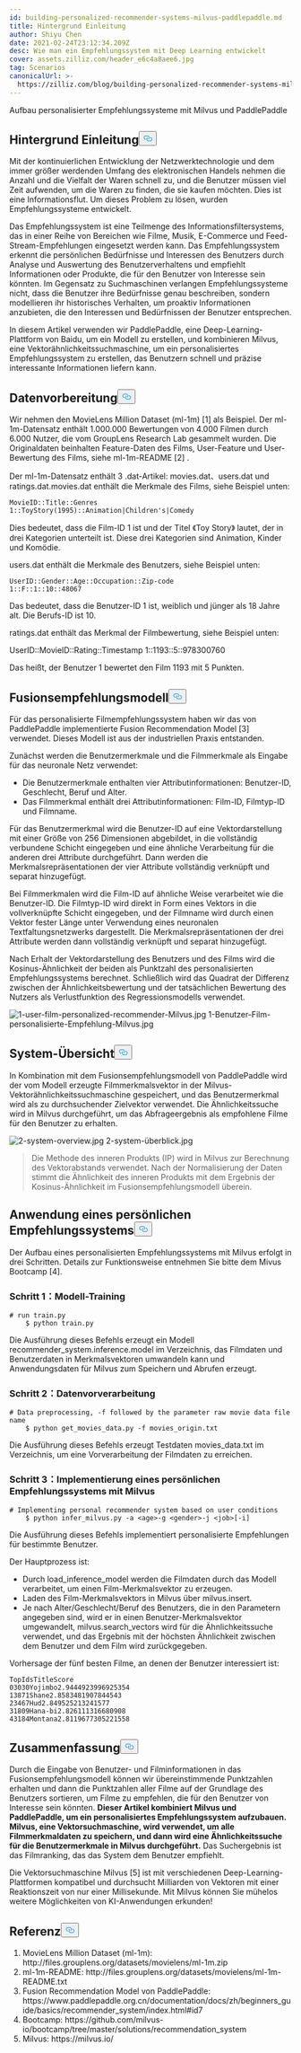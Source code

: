 ```yaml
---
id: building-personalized-recommender-systems-milvus-paddlepaddle.md
title: Hintergrund Einleitung
author: Shiyu Chen
date: 2021-02-24T23:12:34.209Z
desc: Wie man ein Empfehlungssystem mit Deep Learning entwickelt
cover: assets.zilliz.com/header_e6c4a8aee6.jpg
tag: Scenarios
canonicalUrl: >-
  https://zilliz.com/blog/building-personalized-recommender-systems-milvus-paddlepaddle
---
```

<custom-h1>Aufbau personalisierter Empfehlungssysteme mit Milvus und PaddlePaddle</custom-h1><h2 id="Background-Introduction" class="common-anchor-header">Hintergrund Einleitung<button data-href="#Background-Introduction" class="anchor-icon" translate="no">
      <svg translate="no"
        aria-hidden="true"
        focusable="false"
        height="20"
        version="1.1"
        viewBox="0 0 16 16"
        width="16"
      >
        <path
          fill="#0092E4"
          fill-rule="evenodd"
          d="M4 9h1v1H4c-1.5 0-3-1.69-3-3.5S2.55 3 4 3h4c1.45 0 3 1.69 3 3.5 0 1.41-.91 2.72-2 3.25V8.59c.58-.45 1-1.27 1-2.09C10 5.22 8.98 4 8 4H4c-.98 0-2 1.22-2 2.5S3 9 4 9zm9-3h-1v1h1c1 0 2 1.22 2 2.5S13.98 12 13 12H9c-.98 0-2-1.22-2-2.5 0-.83.42-1.64 1-2.09V6.25c-1.09.53-2 1.84-2 3.25C6 11.31 7.55 13 9 13h4c1.45 0 3-1.69 3-3.5S14.5 6 13 6z"
        ></path>
      </svg>
    </button></h2><p>Mit der kontinuierlichen Entwicklung der Netzwerktechnologie und dem immer größer werdenden Umfang des elektronischen Handels nehmen die Anzahl und die Vielfalt der Waren schnell zu, und die Benutzer müssen viel Zeit aufwenden, um die Waren zu finden, die sie kaufen möchten. Dies ist eine Informationsflut. Um dieses Problem zu lösen, wurden Empfehlungssysteme entwickelt.</p>
<p>Das Empfehlungssystem ist eine Teilmenge des Informationsfiltersystems, das in einer Reihe von Bereichen wie Filme, Musik, E-Commerce und Feed-Stream-Empfehlungen eingesetzt werden kann. Das Empfehlungssystem erkennt die persönlichen Bedürfnisse und Interessen des Benutzers durch Analyse und Auswertung des Benutzerverhaltens und empfiehlt Informationen oder Produkte, die für den Benutzer von Interesse sein könnten. Im Gegensatz zu Suchmaschinen verlangen Empfehlungssysteme nicht, dass die Benutzer ihre Bedürfnisse genau beschreiben, sondern modellieren ihr historisches Verhalten, um proaktiv Informationen anzubieten, die den Interessen und Bedürfnissen der Benutzer entsprechen.</p>
<p>In diesem Artikel verwenden wir PaddlePaddle, eine Deep-Learning-Plattform von Baidu, um ein Modell zu erstellen, und kombinieren Milvus, eine Vektorähnlichkeitssuchmaschine, um ein personalisiertes Empfehlungssystem zu erstellen, das Benutzern schnell und präzise interessante Informationen liefern kann.</p>
<h2 id="Data-Preparation" class="common-anchor-header">Datenvorbereitung<button data-href="#Data-Preparation" class="anchor-icon" translate="no">
      <svg translate="no"
        aria-hidden="true"
        focusable="false"
        height="20"
        version="1.1"
        viewBox="0 0 16 16"
        width="16"
      >
        <path
          fill="#0092E4"
          fill-rule="evenodd"
          d="M4 9h1v1H4c-1.5 0-3-1.69-3-3.5S2.55 3 4 3h4c1.45 0 3 1.69 3 3.5 0 1.41-.91 2.72-2 3.25V8.59c.58-.45 1-1.27 1-2.09C10 5.22 8.98 4 8 4H4c-.98 0-2 1.22-2 2.5S3 9 4 9zm9-3h-1v1h1c1 0 2 1.22 2 2.5S13.98 12 13 12H9c-.98 0-2-1.22-2-2.5 0-.83.42-1.64 1-2.09V6.25c-1.09.53-2 1.84-2 3.25C6 11.31 7.55 13 9 13h4c1.45 0 3-1.69 3-3.5S14.5 6 13 6z"
        ></path>
      </svg>
    </button></h2><p>Wir nehmen den MovieLens Million Dataset (ml-1m) [1] als Beispiel. Der ml-1m-Datensatz enthält 1.000.000 Bewertungen von 4.000 Filmen durch 6.000 Nutzer, die vom GroupLens Research Lab gesammelt wurden. Die Originaldaten beinhalten Feature-Daten des Films, User-Feature und User-Bewertung des Films, siehe ml-1m-README [2] .</p>
<p>Der ml-1m-Datensatz enthält 3 .dat-Artikel: movies.dat、users.dat und ratings.dat.movies.dat enthält die Merkmale des Films, siehe Beispiel unten:</p>
<pre><code translate="no">MovieID::Title::Genres
1::ToyStory(1995)::Animation|Children's|Comedy
</code></pre>
<p>Dies bedeutet, dass die Film-ID 1 ist und der Titel 《Toy Story》 lautet, der in drei Kategorien unterteilt ist. Diese drei Kategorien sind Animation, Kinder und Komödie.</p>
<p>users.dat enthält die Merkmale des Benutzers, siehe Beispiel unten:</p>
<pre><code translate="no">UserID::Gender::Age::Occupation::Zip-code
1::F::1::10::48067
</code></pre>
<p>Das bedeutet, dass die Benutzer-ID 1 ist, weiblich und jünger als 18 Jahre alt. Die Berufs-ID ist 10.</p>
<p>ratings.dat enthält das Merkmal der Filmbewertung, siehe Beispiel unten:</p>
<p>UserID::MovieID::Rating::Timestamp 1::1193::5::978300760</p>
<p>Das heißt, der Benutzer 1 bewertet den Film 1193 mit 5 Punkten.</p>
<h2 id="Fusion-Recommendation-Model" class="common-anchor-header">Fusionsempfehlungsmodell<button data-href="#Fusion-Recommendation-Model" class="anchor-icon" translate="no">
      <svg translate="no"
        aria-hidden="true"
        focusable="false"
        height="20"
        version="1.1"
        viewBox="0 0 16 16"
        width="16"
      >
        <path
          fill="#0092E4"
          fill-rule="evenodd"
          d="M4 9h1v1H4c-1.5 0-3-1.69-3-3.5S2.55 3 4 3h4c1.45 0 3 1.69 3 3.5 0 1.41-.91 2.72-2 3.25V8.59c.58-.45 1-1.27 1-2.09C10 5.22 8.98 4 8 4H4c-.98 0-2 1.22-2 2.5S3 9 4 9zm9-3h-1v1h1c1 0 2 1.22 2 2.5S13.98 12 13 12H9c-.98 0-2-1.22-2-2.5 0-.83.42-1.64 1-2.09V6.25c-1.09.53-2 1.84-2 3.25C6 11.31 7.55 13 9 13h4c1.45 0 3-1.69 3-3.5S14.5 6 13 6z"
        ></path>
      </svg>
    </button></h2><p>Für das personalisierte Filmempfehlungssystem haben wir das von PaddlePaddle implementierte Fusion Recommendation Model [3] verwendet. Dieses Modell ist aus der industriellen Praxis entstanden.</p>
<p>Zunächst werden die Benutzermerkmale und die Filmmerkmale als Eingabe für das neuronale Netz verwendet:</p>
<ul>
<li>Die Benutzermerkmale enthalten vier Attributinformationen: Benutzer-ID, Geschlecht, Beruf und Alter.</li>
<li>Das Filmmerkmal enthält drei Attributinformationen: Film-ID, Filmtyp-ID und Filmname.</li>
</ul>
<p>Für das Benutzermerkmal wird die Benutzer-ID auf eine Vektordarstellung mit einer Größe von 256 Dimensionen abgebildet, in die vollständig verbundene Schicht eingegeben und eine ähnliche Verarbeitung für die anderen drei Attribute durchgeführt. Dann werden die Merkmalsrepräsentationen der vier Attribute vollständig verknüpft und separat hinzugefügt.</p>
<p>Bei Filmmerkmalen wird die Film-ID auf ähnliche Weise verarbeitet wie die Benutzer-ID. Die Filmtyp-ID wird direkt in Form eines Vektors in die vollverknüpfte Schicht eingegeben, und der Filmname wird durch einen Vektor fester Länge unter Verwendung eines neuronalen Textfaltungsnetzwerks dargestellt. Die Merkmalsrepräsentationen der drei Attribute werden dann vollständig verknüpft und separat hinzugefügt.</p>
<p>Nach Erhalt der Vektordarstellung des Benutzers und des Films wird die Kosinus-Ähnlichkeit der beiden als Punktzahl des personalisierten Empfehlungssystems berechnet. Schließlich wird das Quadrat der Differenz zwischen der Ähnlichkeitsbewertung und der tatsächlichen Bewertung des Nutzers als Verlustfunktion des Regressionsmodells verwendet.</p>
<p>
  
   <span class="img-wrapper"> <img translate="no" src="https://assets.zilliz.com/1_user_film_personalized_recommender_Milvus_9ec39f501d.jpg" alt="1-user-film-personalized-recommender-Milvus.jpg" class="doc-image" id="1-user-film-personalized-recommender-milvus.jpg" />
   </span> <span class="img-wrapper"> <span>1-Benutzer-Film-personalisierte-Empfehlung-Milvus.jpg</span> </span></p>
<h2 id="System-Overview" class="common-anchor-header">System-Übersicht<button data-href="#System-Overview" class="anchor-icon" translate="no">
      <svg translate="no"
        aria-hidden="true"
        focusable="false"
        height="20"
        version="1.1"
        viewBox="0 0 16 16"
        width="16"
      >
        <path
          fill="#0092E4"
          fill-rule="evenodd"
          d="M4 9h1v1H4c-1.5 0-3-1.69-3-3.5S2.55 3 4 3h4c1.45 0 3 1.69 3 3.5 0 1.41-.91 2.72-2 3.25V8.59c.58-.45 1-1.27 1-2.09C10 5.22 8.98 4 8 4H4c-.98 0-2 1.22-2 2.5S3 9 4 9zm9-3h-1v1h1c1 0 2 1.22 2 2.5S13.98 12 13 12H9c-.98 0-2-1.22-2-2.5 0-.83.42-1.64 1-2.09V6.25c-1.09.53-2 1.84-2 3.25C6 11.31 7.55 13 9 13h4c1.45 0 3-1.69 3-3.5S14.5 6 13 6z"
        ></path>
      </svg>
    </button></h2><p>In Kombination mit dem Fusionsempfehlungsmodell von PaddlePaddle wird der vom Modell erzeugte Filmmerkmalsvektor in der Milvus-Vektorähnlichkeitssuchmaschine gespeichert, und das Benutzermerkmal wird als zu durchsuchender Zielvektor verwendet. Die Ähnlichkeitssuche wird in Milvus durchgeführt, um das Abfrageergebnis als empfohlene Filme für den Benutzer zu erhalten.</p>
<p>
  
   <span class="img-wrapper"> <img translate="no" src="https://assets.zilliz.com/2_system_overview_5652afdca7.jpg" alt="2-system-overview.jpg" class="doc-image" id="2-system-overview.jpg" />
   </span> <span class="img-wrapper"> <span>2-system-überblick.jpg</span> </span></p>
<blockquote>
<p>Die Methode des inneren Produkts (IP) wird in Milvus zur Berechnung des Vektorabstands verwendet. Nach der Normalisierung der Daten stimmt die Ähnlichkeit des inneren Produkts mit dem Ergebnis der Kosinus-Ähnlichkeit im Fusionsempfehlungsmodell überein.</p>
</blockquote>
<h2 id="Application-of-Personal-Recommender-System" class="common-anchor-header">Anwendung eines persönlichen Empfehlungssystems<button data-href="#Application-of-Personal-Recommender-System" class="anchor-icon" translate="no">
      <svg translate="no"
        aria-hidden="true"
        focusable="false"
        height="20"
        version="1.1"
        viewBox="0 0 16 16"
        width="16"
      >
        <path
          fill="#0092E4"
          fill-rule="evenodd"
          d="M4 9h1v1H4c-1.5 0-3-1.69-3-3.5S2.55 3 4 3h4c1.45 0 3 1.69 3 3.5 0 1.41-.91 2.72-2 3.25V8.59c.58-.45 1-1.27 1-2.09C10 5.22 8.98 4 8 4H4c-.98 0-2 1.22-2 2.5S3 9 4 9zm9-3h-1v1h1c1 0 2 1.22 2 2.5S13.98 12 13 12H9c-.98 0-2-1.22-2-2.5 0-.83.42-1.64 1-2.09V6.25c-1.09.53-2 1.84-2 3.25C6 11.31 7.55 13 9 13h4c1.45 0 3-1.69 3-3.5S14.5 6 13 6z"
        ></path>
      </svg>
    </button></h2><p>Der Aufbau eines personalisierten Empfehlungssystems mit Milvus erfolgt in drei Schritten. Details zur Funktionsweise entnehmen Sie bitte dem Mivus Bootcamp [4].</p>
<h3 id="Step-1Model-Training" class="common-anchor-header">Schritt 1：Modell-Training</h3><pre><code translate="no"># run train.py
    $ python train.py
</code></pre>
<p>Die Ausführung dieses Befehls erzeugt ein Modell recommender_system.inference.model im Verzeichnis, das Filmdaten und Benutzerdaten in Merkmalsvektoren umwandeln kann und Anwendungsdaten für Milvus zum Speichern und Abrufen erzeugt.</p>
<h3 id="Step-2Data-Preprocessing" class="common-anchor-header">Schritt 2：Datenvorverarbeitung</h3><pre><code translate="no"># Data preprocessing, -f followed by the parameter raw movie data file name
    $ python get_movies_data.py -f movies_origin.txt
</code></pre>
<p>Die Ausführung dieses Befehls erzeugt Testdaten movies_data.txt im Verzeichnis, um eine Vorverarbeitung der Filmdaten zu erreichen.</p>
<h3 id="Step-3Implementing-Personal-Recommender-System-with-Milvus" class="common-anchor-header">Schritt 3：Implementierung eines persönlichen Empfehlungssystems mit Milvus</h3><pre><code translate="no"># Implementing personal recommender system based on user conditions
    $ python infer_milvus.py -a &lt;age&gt;-g &lt;gender&gt;-j &lt;job&gt;[-i]
</code></pre>
<p>Die Ausführung dieses Befehls implementiert personalisierte Empfehlungen für bestimmte Benutzer.</p>
<p>Der Hauptprozess ist:</p>
<ul>
<li>Durch load_inference_model werden die Filmdaten durch das Modell verarbeitet, um einen Film-Merkmalsvektor zu erzeugen.</li>
<li>Laden des Film-Merkmalsvektors in Milvus über milvus.insert.</li>
<li>Je nach Alter/Geschlecht/Beruf des Benutzers, die in den Parametern angegeben sind, wird er in einen Benutzer-Merkmalsvektor umgewandelt, milvus.search_vectors wird für die Ähnlichkeitssuche verwendet, und das Ergebnis mit der höchsten Ähnlichkeit zwischen dem Benutzer und dem Film wird zurückgegeben.</li>
</ul>
<p>Vorhersage der fünf besten Filme, an denen der Benutzer interessiert ist:</p>
<pre><code translate="no">TopIdsTitleScore
03030Yojimbo2.9444923996925354
13871Shane2.8583481907844543
23467Hud2.849525213241577
31809Hana-bi2.826111316680908
43184Montana2.8119677305221558 
</code></pre>
<h2 id="Summary" class="common-anchor-header">Zusammenfassung<button data-href="#Summary" class="anchor-icon" translate="no">
      <svg translate="no"
        aria-hidden="true"
        focusable="false"
        height="20"
        version="1.1"
        viewBox="0 0 16 16"
        width="16"
      >
        <path
          fill="#0092E4"
          fill-rule="evenodd"
          d="M4 9h1v1H4c-1.5 0-3-1.69-3-3.5S2.55 3 4 3h4c1.45 0 3 1.69 3 3.5 0 1.41-.91 2.72-2 3.25V8.59c.58-.45 1-1.27 1-2.09C10 5.22 8.98 4 8 4H4c-.98 0-2 1.22-2 2.5S3 9 4 9zm9-3h-1v1h1c1 0 2 1.22 2 2.5S13.98 12 13 12H9c-.98 0-2-1.22-2-2.5 0-.83.42-1.64 1-2.09V6.25c-1.09.53-2 1.84-2 3.25C6 11.31 7.55 13 9 13h4c1.45 0 3-1.69 3-3.5S14.5 6 13 6z"
        ></path>
      </svg>
    </button></h2><p>Durch die Eingabe von Benutzer- und Filminformationen in das Fusionsempfehlungsmodell können wir übereinstimmende Punktzahlen erhalten und dann die Punktzahlen aller Filme auf der Grundlage des Benutzers sortieren, um Filme zu empfehlen, die für den Benutzer von Interesse sein könnten. <strong>Dieser Artikel kombiniert Milvus und PaddlePaddle, um ein personalisiertes Empfehlungssystem aufzubauen. Milvus, eine Vektorsuchmaschine, wird verwendet, um alle Filmmerkmaldaten zu speichern, und dann wird eine Ähnlichkeitssuche für die Benutzermerkmale in Milvus durchgeführt.</strong> Das Suchergebnis ist das Filmranking, das das System dem Benutzer empfiehlt.</p>
<p>Die Vektorsuchmaschine Milvus [5] ist mit verschiedenen Deep-Learning-Plattformen kompatibel und durchsucht Milliarden von Vektoren mit einer Reaktionszeit von nur einer Millisekunde. Mit Milvus können Sie mühelos weitere Möglichkeiten von KI-Anwendungen erkunden!</p>
<h2 id="Reference" class="common-anchor-header">Referenz<button data-href="#Reference" class="anchor-icon" translate="no">
      <svg translate="no"
        aria-hidden="true"
        focusable="false"
        height="20"
        version="1.1"
        viewBox="0 0 16 16"
        width="16"
      >
        <path
          fill="#0092E4"
          fill-rule="evenodd"
          d="M4 9h1v1H4c-1.5 0-3-1.69-3-3.5S2.55 3 4 3h4c1.45 0 3 1.69 3 3.5 0 1.41-.91 2.72-2 3.25V8.59c.58-.45 1-1.27 1-2.09C10 5.22 8.98 4 8 4H4c-.98 0-2 1.22-2 2.5S3 9 4 9zm9-3h-1v1h1c1 0 2 1.22 2 2.5S13.98 12 13 12H9c-.98 0-2-1.22-2-2.5 0-.83.42-1.64 1-2.09V6.25c-1.09.53-2 1.84-2 3.25C6 11.31 7.55 13 9 13h4c1.45 0 3-1.69 3-3.5S14.5 6 13 6z"
        ></path>
      </svg>
    </button></h2><ol>
<li>MovieLens Million Dataset (ml-1m): http://files.grouplens.org/datasets/movielens/ml-1m.zip</li>
<li>ml-1m-README: http://files.grouplens.org/datasets/movielens/ml-1m-README.txt</li>
<li>Fusion Recommendation Model von PaddlePaddle: https://www.paddlepaddle.org.cn/documentation/docs/zh/beginners_guide/basics/recommender_system/index.html#id7</li>
<li>Bootcamp: https://github.com/milvus-io/bootcamp/tree/master/solutions/recommendation_system</li>
<li>Milvus: https://milvus.io/</li>
</ol>
